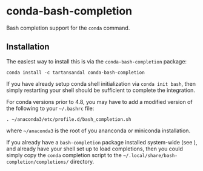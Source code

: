 # conda-bash-completion

Bash completion support for the `conda` command.

## Installation

The easiest way to install this is via the `conda-bash-completion` package:
```
conda install -c tartansandal conda-bash-completion
````

If you have already setup conda shell initialization via `conda init bash`, then simply
restarting your shell should be sufficient to complete the integration.

For conda versions prior to 4.8, you may have to add a modified version of the following
to your `~/.bashrc` file:
```
. ~/anaconda3/etc/profile.d/bash_completion.sh
```
where `~/anaconda3` is the root of you ananconda or miniconda installation.

If you already have a `bash-completion` package installed system-wide (see ), and already
have your shell set up to load completions, then you could simply copy the `conda`
completion script to the `~/.local/share/bash-completion/completions/` directory.
